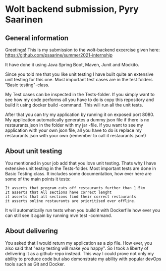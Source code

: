 # Wolt backend submission, Pyry Saarinen

## General information

Greetings! This is my submission to the wolt-backend
excercise given here:  https://github.com/psaarine/summer2021-internship  

It have done it using Java Spring Boot, Maven, Junit and Mockito.

Since you told me that you like unit testing I have built quite an extensive
unit testing for this one. Most important test cases are in the test
 folders "Basic testing"-class.


My Test cases can be inspected in the Tests-folder. If you simply want
to see how my code performs all you have to do is copy this repository
and build it using docker build -command. This will run all the unit tests.

After that you can try my application by running it on exposed port 8080.
My application automatically generates a dummy json file if there is 
no restaurants.json in the folder with my jar -file. If you want
to see my application with your own json file, all you have to do is replace
my restaurants.json with your own (remember to call it restaurants.json!)

## About unit testing

You mentioned in your job add that you love unit testing. Thats
why I have extensive unit testing in the Tests-folder. Most
important tests are done in Basic Testing class. It includes some
documentation, how ever here are some of the main points it tests:

    It asserts that program cuts off restaurants further than 1.5km
    It asserts that All sections have correct lenght
    it asserts that all sections find their correct restaurants
    it asserts online restaurants are prioritised over offline.

It will automatically run tests when you build it with Dockerfile
 how ever you can still see it again by running mvn test -command.

## About delivering

You asked that I would return my application as a zip file. How ever, you also
said that "easy testing will make you happy". So I took a liberty
of delivering it as a github-repo instead. This way I could prove
not only my ability to produce code but also demonstrate my ability
 with popular devOps tools such as Git and Docker.